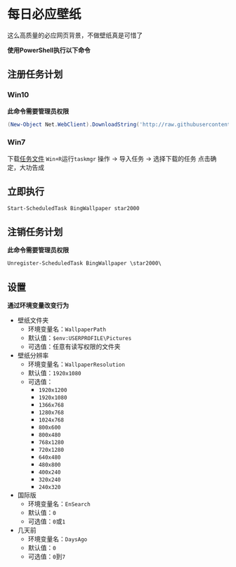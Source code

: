 # 每日必应壁纸
这么高质量的必应网页背景，不做壁纸真是可惜了

**使用PowerShell执行以下命令**
## 注册任务计划
### Win10
**此命令需要管理员权限**
```ps1
(New-Object Net.WebClient).DownloadString('http://raw.githubusercontent.com/star2000/BingWallpaper/master/install.ps1') | iex
```
### Win7
下载[任务文件](https://raw.githubusercontent.com/star2000/BingWallpaper/master/BingWallpaper.xml)
`Win+R`运行`taskmgr`
操作 -> 导入任务 -> 选择下载的任务
点击确定，大功告成
## 立即执行
```ps1
Start-ScheduledTask BingWallpaper star2000
```
## 注销任务计划
**此命令需要管理员权限**
```ps1
Unregister-ScheduledTask BingWallpaper \star2000\
```
## 设置
**通过环境变量改变行为**

- 壁纸文件夹
  - 环境变量名：`WallpaperPath`
  - 默认值：`$env:USERPROFILE\Pictures`
  - 可选值：任意有读写权限的文件夹
- 壁纸分辨率
  - 环境变量名：`WallpaperResolution`
  - 默认值：`1920x1080`
  - 可选值：
    - `1920x1200`
    - `1920x1080`
    - `1366x768`
    - `1280x768`
    - `1024x768`
    - `800x600`
    - `800x480`
    - `768x1280`
    - `720x1280`
    - `640x480`
    - `480x800`
    - `400x240`
    - `320x240`
    - `240x320`
- 国际版
  - 环境变量名：`EnSearch`
  - 默认值：`0`
  - 可选值：`0`或`1`
- 几天前
  - 环境变量名：`DaysAgo`
  - 默认值：`0`
  - 可选值：`0`到`7`

